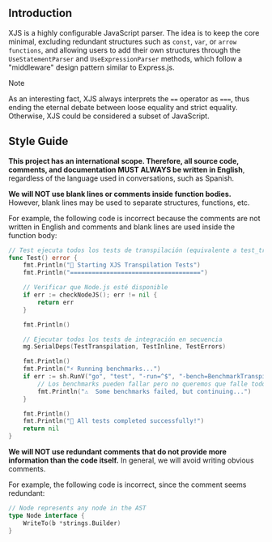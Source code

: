 ## Introduction

XJS is a highly configurable JavaScript parser. The idea is to keep the core minimal, excluding redundant structures such as `const`, `var`, or `arrow functions`, and allowing users to add their own structures through the `UseStatementParser` and `UseExpressionParser` methods, which follow a "middleware" design pattern similar to Express.js.

> [!NOTE]  
> As an interesting fact, XJS always interprets the `==` operator as `===`, thus ending the eternal debate between loose equality and strict equality. Otherwise, XJS could be considered a subset of JavaScript.

## Style Guide

**This project has an international scope. Therefore, all source code, comments, and documentation MUST ALWAYS be written in English**, regardless of the language used in conversations, such as Spanish.

**We will NOT use blank lines or comments inside function bodies.** However, blank lines may be used to separate structures, functions, etc.

For example, the following code is incorrect because the comments are not written in English and comments and blank lines are used inside the function body:

```go
// Test ejecuta todos los tests de transpilación (equivalente a test_transpilation.sh)
func Test() error {
	fmt.Println("🚀 Starting XJS Transpilation Tests")
	fmt.Println("====================================")

	// Verificar que Node.js esté disponible
	if err := checkNodeJS(); err != nil {
		return err
	}

	fmt.Println()

	// Ejecutar todos los tests de integración en secuencia
	mg.SerialDeps(TestTranspilation, TestInline, TestErrors)

	fmt.Println()
	fmt.Println("⚡ Running benchmarks...")
	if err := sh.RunV("go", "test", "-run=^$", "-bench=BenchmarkTranspilation", "-benchmem", "./test/integration"); err != nil {
		// Los benchmarks pueden fallar pero no queremos que falle todo el test
		fmt.Println("⚠️  Some benchmarks failed, but continuing...")
	}

	fmt.Println()
	fmt.Println("🎉 All tests completed successfully!")
	return nil
}
```

**We will NOT use redundant comments that do not provide more information than the code itself.** In general, we will avoid writing obvious comments.

For example, the following code is incorrect, since the comment seems redundant:

```go
// Node represents any node in the AST
type Node interface {
	WriteTo(b *strings.Builder)
}
```